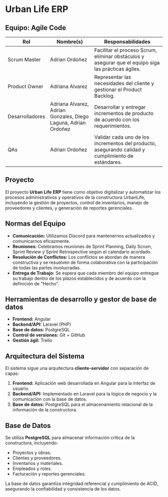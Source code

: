 # Urban Life ERP

## Equipo: Agile Code

| Rol             | Nombre(s)                                         | Responsabilidades                                           |
|-----------------|--------------------------------------------------|-------------------------------------------------------------|
| Scrum Master    | Adrian Ordoñez                                   | Facilitar el proceso Scrum, eliminar obstáculos y asegurar que el equipo siga las prácticas ágiles. |
| Product Owner   | Adriana Alvarez                                  | Representar las necesidades del cliente y gestionar el Product Backlog. |
| Desarrolladores | Adriana Alvarez, Adrian Gonzales, Diego Laguna, Adrian Ordoñez | Desarrollar y entregar incrementos de producto de acuerdo con los requerimientos. |
| QAs             | Adrian Ordoñez                                 | Validar cada uno de los incrementos del producto, asegurando calidad y cumplimiento de estándares. |

## Proyecto

El proyecto **Urban Life ERP** tiene como objetivo digitalizar y automatizar los procesos administrativos y operativos de la constructora UrbanLife, incluyendo la gestión de proyectos, control de inventarios, manejo de proveedores y clientes, y generación de reportes gerenciales.

## Normas del Equipo

- **Comunicación:** Utilizamos Discord para mantenernos actualizados y comunicarnos eficazmente.  
- **Reuniones:** Celebramos reuniones de Sprint Planning, Daily Scrum, Sprint Review y Sprint Retrospective según el calendario acordado.  
- **Resolución de Conflictos:** Los conflictos se abordan de manera constructiva y se resuelven de forma colaborativa con la participación de todas las partes involucradas.  
- **Entrega de Trabajo:** Se espera que cada miembro del equipo entregue su trabajo dentro de los plazos establecidos y de acuerdo con la definición de "Hecho".  

## Herramientas de desarrollo y gestor de base de datos

- **Frontend:** Angular  
- **Backend/API:** Laravel (PHP)  
- **Base de datos:** PostgreSQL  
- **Control de versiones:** Git + GitHub  
- **Gestión ágil:** Trello  

## Arquitectura del Sistema

El sistema sigue una arquitectura **cliente-servidor** con separación de capas:

1. **Frontend:** Aplicación web desarrollada en Angular para la interfaz de usuario.  
2. **Backend/API:** Implementado en Laravel para la lógica de negocio y la comunicación con la base de datos.  
3. **Base de datos:** PostgreSQL para el almacenamiento relacional de la información de la constructora.  

## Base de Datos

Se utiliza **PostgreSQL** para almacenar información crítica de la constructora, incluyendo:  
- Proyectos y obras.  
- Clientes y proveedores.  
- Inventarios y materiales.  
- Empleados y roles.  
- Facturación y reportes gerenciales.  

La base de datos garantiza integridad referencial y cumplimiento de ACID, asegurando la confiabilidad y consistencia de los datos.
